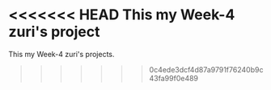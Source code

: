 <<<<<<< HEAD
This my Week-4 zuri's project
=======
This my Week-4 zuri's projects.
>>>>>>> 0c4ede3dcf4d87a9791f76240b9c43fa99f0e489

